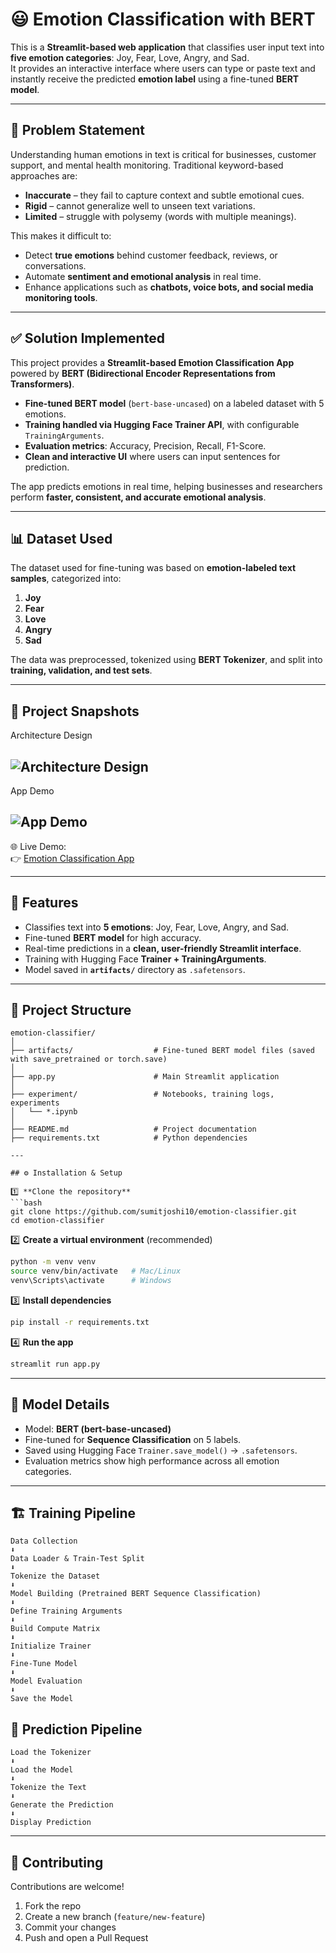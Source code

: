 # 😃 Emotion Classification with BERT

This is a **Streamlit-based web application** that classifies user input text into **five emotion categories**: Joy, Fear, Love, Angry, and Sad.  
It provides an interactive interface where users can type or paste text and instantly receive the predicted **emotion label** using a fine-tuned **BERT model**.  

---

## 🛑 Problem Statement

Understanding human emotions in text is critical for businesses, customer support, and mental health monitoring. Traditional keyword-based approaches are:  

- **Inaccurate** – they fail to capture context and subtle emotional cues.  
- **Rigid** – cannot generalize well to unseen text variations.  
- **Limited** – struggle with polysemy (words with multiple meanings).  

This makes it difficult to:  

- Detect **true emotions** behind customer feedback, reviews, or conversations.  
- Automate **sentiment and emotional analysis** in real time.  
- Enhance applications such as **chatbots, voice bots, and social media monitoring tools**.  

---

## ✅ Solution Implemented

This project provides a **Streamlit-based Emotion Classification App** powered by **BERT (Bidirectional Encoder Representations from Transformers)**.  

- **Fine-tuned BERT model** (`bert-base-uncased`) on a labeled dataset with 5 emotions.  
- **Training handled via Hugging Face Trainer API**, with configurable `TrainingArguments`.  
- **Evaluation metrics**: Accuracy, Precision, Recall, F1-Score.  
- **Clean and interactive UI** where users can input sentences for prediction.  

The app predicts emotions in real time, helping businesses and researchers perform **faster, consistent, and accurate emotional analysis**.  

---

## 📊 Dataset Used

The dataset used for fine-tuning was based on **emotion-labeled text samples**, categorized into:  

1. **Joy**  
2. **Fear**  
3. **Love**  
4. **Angry**  
5. **Sad**  

The data was preprocessed, tokenized using **BERT Tokenizer**, and split into **training, validation, and test sets**.  

---

## 📸 Project Snapshots

Architecture Design

![Architecture Design](Snapshot/Architecture_Picture.png)  
---

App Demo

![App Demo](Snapshot//App.png)  
---


🌐 Live Demo:  
👉 [Emotion Classification App](https://emotion-classifier.streamlit.app/)  

---

## 🚀 Features

- Classifies text into **5 emotions**: Joy, Fear, Love, Angry, and Sad.  
- Fine-tuned **BERT model** for high accuracy.  
- Real-time predictions in a **clean, user-friendly Streamlit interface**.  
- Training with Hugging Face **Trainer + TrainingArguments**.  
- Model saved in **`artifacts/`** directory as `.safetensors`.  

---

## 📂 Project Structure

```
emotion-classifier/
│
├── artifacts/                  # Fine-tuned BERT model files (saved with save_pretrained or torch.save)
│
├── app.py                      # Main Streamlit application
│
├── experiment/                 # Notebooks, training logs, experiments
│   └── *.ipynb
│
├── README.md                   # Project documentation
├── requirements.txt            # Python dependencies

---

## ⚙️ Installation & Setup

1️⃣ **Clone the repository**  
```bash
git clone https://github.com/sumitjoshi10/emotion-classifier.git
cd emotion-classifier
```  

2️⃣ **Create a virtual environment** (recommended)  
```bash
python -m venv venv
source venv/bin/activate   # Mac/Linux
venv\Scripts\activate      # Windows
```  

3️⃣ **Install dependencies**  
```bash
pip install -r requirements.txt
```  

4️⃣ **Run the app**  
```bash
streamlit run app.py
```  

---

## 🧠 Model Details

- Model: **BERT (bert-base-uncased)**  
- Fine-tuned for **Sequence Classification** on 5 labels.  
- Saved using Hugging Face `Trainer.save_model()` → `.safetensors`.  
- Evaluation metrics show high performance across all emotion categories.  

---


## 🏗️ Training Pipeline
```
Data Collection
⬇️
Data Loader & Train-Test Split
⬇️
Tokenize the Dataset
⬇️
Model Building (Pretrained BERT Sequence Classification)
⬇️
Define Training Arguments
⬇️
Build Compute Matrix
⬇️
Initialize Trainer
⬇️
Fine-Tune Model
⬇️
Model Evaluation
⬇️
Save the Model
```
## 🤖 Prediction Pipeline

```
Load the Tokenizer
⬇️
Load the Model
⬇️
Tokenize the Text
⬇️
Generate the Prediction
⬇️
Display Prediction
```

---

## 🤝 Contributing

Contributions are welcome!  

1. Fork the repo  
2. Create a new branch (`feature/new-feature`)  
3. Commit your changes  
4. Push and open a Pull Request  
